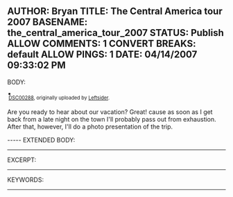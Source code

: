 AUTHOR: Bryan
TITLE: The Central America tour 2007
BASENAME: the_central_america_tour_2007
STATUS: Publish
ALLOW COMMENTS: 1
CONVERT BREAKS: __default__
ALLOW PINGS: 1
DATE: 04/14/2007 09:33:02 PM
-----
BODY:
<style type="text/css">
.flickr-photo { border: solid 2px #000000; }
.flickr-yourcomment { }
.flickr-frame { text-align: left; padding: 3px; }
.flickr-caption { font-size: 0.8em; margin-top: 0px; }
</style>

<div class="flickr-frame">
	<a href="http://www.flickr.com/photos/leftsider/457649894/" title="photo sharing"><img src="http://farm1.static.flickr.com/188/457649894_6398c71604.jpg" class="flickr-photo" alt="" /></a>
<br />
	<span class="flickr-caption"><a href="http://www.flickr.com/photos/leftsider/457649894/">DSC00288</a>, originally uploaded by <a href="http://www.flickr.com/people/leftsider/">Leftsider</a>.</span>
</div>
				
<p class="flickr-yourcomment">
	Are you ready to hear about our vacation? Great! cause as soon as I get back from a late night on the town I'll probably pass out from exhaustion. After that, however, I'll do a photo presentation of the trip.
</p>
-----
EXTENDED BODY:

-----
EXCERPT:

-----
KEYWORDS:

-----


